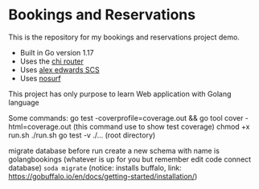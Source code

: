 # Bookings and Reservations

This is the repository for my bookings and reservations project demo.

- Built in Go version 1.17
- Uses the [chi router](github.com/go-chi/chi/v5)
- Uses [alex edwards SCS](github.com/alexedwards/scs/v2)
- Uses [nosurf](github.com/justinas/nosurf)

This project has only purpose to learn Web application with Golang language

Some commands:
go test -coverprofile=coverage.out && go tool cover -html=coverage.out (this command use to show test coverage)
chmod +x run.sh
./run.sh
go test -v ./... (root directory)

migrate database before run
create a new schema with name is golangbookings (whatever is up for you but remember edit code connect database)
`soda migrate` (notice: installs buffalo, link: https://gobuffalo.io/en/docs/getting-started/installation/)